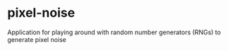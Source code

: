 # pixel-noise
Application for playing around with random number generators (RNGs) to generate pixel noise
